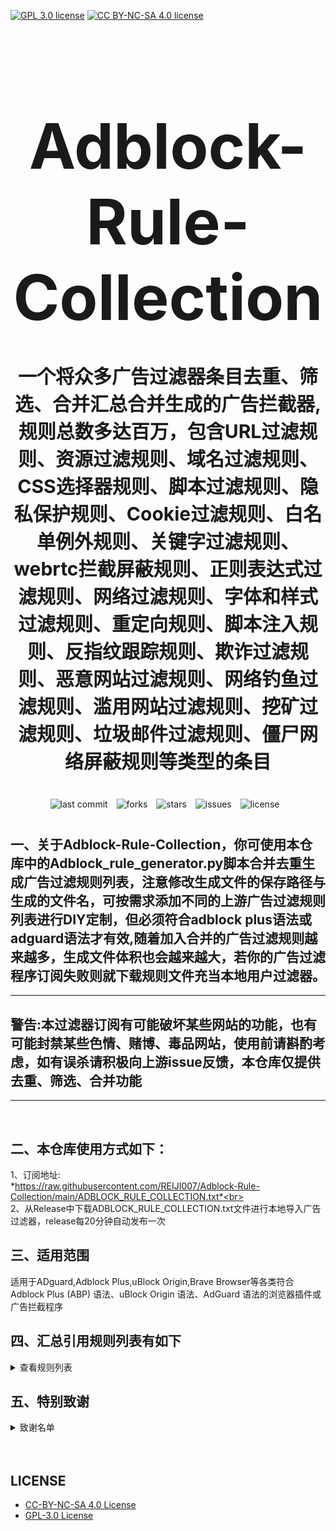 [![GPL 3.0 license](https://img.shields.io/badge/License-GPL%20v3-blue.svg)](https://github.com/REIJI007/Adblock-Rule-Collection/blob/main/LICENSE-GPL3.0)
[![CC BY-NC-SA 4.0 license](https://img.shields.io/badge/License-CC%20BY--NC--SA%204.0-lightgrey.svg)](https://github.com/REIJI007/Adblock-Rule-Collection/blob/main/LICENSE-CC%20BY-NC-SA%204.0)
<!-- 居中的大标题 -->
<h1 align="center" style="font-size: 100px; margin-bottom: 40px;">Adblock-Rule-Collection</h1>

<!-- 居中的副标题 -->
<h2 align="center" style="font-size: 30px; margin-bottom: 40px;">一个将众多广告过滤器条目去重、筛选、合并汇总合并生成的广告拦截器,规则总数多达百万，包含URL过滤规则、资源过滤规则、域名过滤规则、CSS选择器规则、脚本过滤规则、隐私保护规则、Cookie过滤规则、白名单例外规则、关键字过滤规则、webrtc拦截屏蔽规则、正则表达式过滤规则、网络过滤规则、字体和样式过滤规则、重定向规则、脚本注入规则、反指纹跟踪规则、欺诈过滤规则、恶意网站过滤规则、网络钓鱼过滤规则、滥用网站过滤规则、挖矿过滤规则、垃圾邮件过滤规则、僵尸网络屏蔽规则等类型的条目</h2>

<!-- 徽章（根据需要调整） -->
<p align="center" style="margin-bottom: 40px;">
    <img src="https://img.shields.io/badge/last%20commit-today-brightgreen" alt="last commit" style="margin-right: 10px;">
    <img src="https://img.shields.io/github/forks/REIJI007/Adblock-Rule-Collection" alt="forks" style="margin-right: 10px;">
    <img src="https://img.shields.io/github/stars/REIJI007/Adblock-Rule-Collection" alt="stars" style="margin-right: 10px;">
    <img src="https://img.shields.io/github/issues/REIJI007/Adblock-Rule-Collection" alt="issues" style="margin-right: 10px;">
    <img src="https://img.shields.io/github/license/REIJI007/Adblock-Rule-Collection" alt="license" style="margin-right: 10px;">
</p>


## 一、关于Adblock-Rule-Collection，你可使用本仓库中的Adblock_rule_generator.py脚本合并去重生成广告过滤规则列表，注意修改生成文件的保存路径与生成的文件名，可按需求添加不同的上游广告过滤规则列表进行DIY定制，但必须符合adblock plus语法或adguard语法才有效,随着加入合并的广告过滤规则越来越多，生成文件体积也会越来越大，若你的广告过滤程序订阅失败则就下载规则文件充当本地用户过滤器。
<hr>

##  警告:本过滤器订阅有可能破坏某些网站的功能，也有可能封禁某些色情、赌博、毒品网站，使用前请斟酌考虑，如有误杀请积极向上游issue反馈，本仓库仅提供去重、筛选、合并功能

<hr>
<br>

## 二、本仓库使用方式如下：
1、订阅地址: <br> *https://raw.githubusercontent.com/REIJI007/Adblock-Rule-Collection/main/ADBLOCK_RULE_COLLECTION.txt*<br>
<br>
2、从Release中下载ADBLOCK_RULE_COLLECTION.txt文件进行本地导入广告过滤器，release每20分钟自动发布一次
<br>

## 三、适用范围
适用于ADguard,Adblock Plus,uBlock Origin,Brave Browser等各类符合Adblock Plus (ABP) 语法、uBlock Origin 语法、AdGuard 语法的浏览器插件或广告拦截程序
<br>


## 四、汇总引用规则列表有如下
<details>
  <summary>查看规则列表</summary>

**1. Anti-ad for adguard**  
    *https://anti-ad.net/adguard.txt*<br>

**2. Anti-ad-Easylist**  
    *https://anti-ad.net/easylist.txt*<br>

**3. EasyList**  
    *https://easylist.to/easylist/easylist.txt*<br>

**4. EasyList — first-party servers**  
    *https://raw.githubusercontent.com/easylist/easylist/master/easylist/easylist_adservers.txt*<br>

**5. EasyList — third-party servers**  
    *https://raw.githubusercontent.com/easylist/easylist/master/easylist/easylist_thirdparty.txt*<br>

**6. EasyList Privacy**  
    *https://easylist.to/easylist/easyprivacy.txt*<br>

**7. EasyList Privacy — trackingservers**  
    *https://raw.githubusercontent.com/easylist/easylist/master/easyprivacy/easyprivacy_trackingservers.txt*<br>

**8. EasyPrivacy — third-party trackers**  
    *https://raw.githubusercontent.com/easylist/easylist/master/easyprivacy/easyprivacy_thirdparty.txt*<br>

**9. EasyPrivacy — third-party international trackers**  
    *https://raw.githubusercontent.com/easylist/easylist/master/easyprivacy/easyprivacy_thirdparty_international.txt*<br>

**10. Easylist Cookie List**  
    *https://secure.fanboy.co.nz/fanboy-cookiemonster.txt*<br>

**11. EasyList China**  
    *https://raw.githubusercontent.com/easylist/easylistchina/master/easylistchina.txt*<br>

**12. Fanboy's Annoyance List**  
    *https://secure.fanboy.co.nz/fanboy-annoyance.txt*<br>

**13. Fanboy's Social Blocking List**  
    *https://easylist.to/easylist/fanboy-social.txt*<br>

**14. Fanboy's Anti-Facebook List**  
    *https://www.fanboy.co.nz/fanboy-antifacebook.txt*<br>

**15. Fanboy's Anti-thirdparty Fonts**  
    *https://www.fanboy.co.nz/fanboy-antifonts.txt*<br>

**16. CJX's Annoyance List**  
    *https://raw.githubusercontent.com/cjx82630/cjxlist/master/cjx-annoyance.txt*<br>

**17. CJX's EasyList Lite**  
    *https://raw.githubusercontent.com/cjx82630/cjxlist/master/cjxlist.txt*<br>

**18. CJX's uBlock list**  
    *https://raw.githubusercontent.com/cjx82630/cjxlist/master/cjx-ublock.txt*<br>

**19. uniartrisan's Adblock List Plus**  
    *https://raw.githubusercontent.com/uniartisan/adblock_list/master/adblock_plus.txt*<br>

**20. uniartrisan's Privacy List**  
    *https://raw.githubusercontent.com/uniartisan/adblock_list/master/adblock_privacy.txt*<br>

**21. AdRules AdBlock List Plus**  
    *https://raw.githubusercontent.com/Cats-Team/AdRules/main/adblock_plus.txt*<br>

**22. AdRules DNS List**  
    *https://raw.githubusercontent.com/Cats-Team/AdRules/main/dns.txt*<br>

**23. AdBlock DNS**  
    *https://raw.githubusercontent.com/217heidai/adblockfilters/main/rules/adblockdns.txt*<br>

**24. AdBlock Filter**  
    *https://raw.githubusercontent.com/217heidai/adblockfilters/main/rules/adblockfilters.txt*<br>

**25. GOODBYEADS**  
    *https://raw.githubusercontent.com/8680/GOODBYEADS/master/rules.txt*<br>

**26. GOODBYEADS-DNS**  
    *https://raw.githubusercontent.com/8680/GOODBYEADS/master/dns.txt*<br>

**27. GOODBYEADS-allow**  
    *https://raw.githubusercontent.com/8680/GOODBYEADS/master/allow.txt*<br>

**28. AWAvenue-Ads-Rule**  
    *https://raw.githubusercontent.com/TG-Twilight/AWAvenue-Ads-Rule/main/AWAvenue-Ads-Rule.txt*<br>

**29. Bibaiji's ad-rules**  
    *https://raw.githubusercontent.com/Bibaiji/ad-rules/main/rule/ad-rules.txt*<br>

**30. uBlock filters**  
    *https://raw.githubusercontent.com/uBlockOrigin/uAssets/master/filters/filters.txt*<br>

**31. uBlock privacy filter**  
    *https://raw.githubusercontent.com/uBlockOrigin/uAssets/master/filters/privacy.txt*<br>

**32. uBlock mobile filter**  
    *https://raw.githubusercontent.com/uBlockOrigin/uAssets/master/filters/filters-mobile.txt*<br>

**33. uBlock Badware risks filter**  
    *https://raw.githubusercontent.com/uBlockOrigin/uAssets/master/filters/badware.txt*<br>

**34. uBlock Annoyances-Cookies filter**  
    *https://raw.githubusercontent.com/uBlockOrigin/uAssets/master/filters/annoyances-cookies.txt*<br>

**35. uBlock Annoyances-others filter**  
    *https://raw.githubusercontent.com/uBlockOrigin/uAssets/master/filters/annoyances-others.txt*<br>

**36. uBlock Unbreak filter**  
    *https://raw.githubusercontent.com/uBlockOrigin/uAssets/master/filters/unbreak.txt*<br>

**37. AdGuard Base filter cryptominers**  
    *https://raw.githubusercontent.com/AdguardTeam/AdguardFilters/master/BaseFilter/sections/cryptominers.txt*<br>

**38. AdGuard Exclusion rules**  
    *https://raw.githubusercontent.com/AdguardTeam/AdGuardSDNSFilter/master/Filters/exclusions.txt*<br>

**39. AdGuard Exception rules**  
    *https://raw.githubusercontent.com/AdguardTeam/AdGuardSDNSFilter/master/Filters/exceptions.txt*<br>

**40. AdGuardSDNSFilter**  
    *https://raw.githubusercontent.com/AdguardTeam/AdGuardSDNSFilter/master/Filters/rules.txt*<br>

**41. AdGuard Base filter**  
    *https://raw.githubusercontent.com/AdguardTeam/FiltersRegistry/master/filters/filter_2_Base/filter.txt*<br>

**42. AdGuard Base filter — first-party servers**  
    *https://raw.githubusercontent.com/AdguardTeam/AdguardFilters/master/BaseFilter/sections/adservers_firstparty.txt*<br>

**43. AdGuard Base filter — foreign servers**  
    *https://raw.githubusercontent.com/AdguardTeam/AdguardFilters/master/BaseFilter/sections/foreign.txt*<br>

**44. AdGuard Mobile filter**  
    *https://raw.githubusercontent.com/AdguardTeam/AdguardFilters/master/MobileFilter/sections/adservers.txt*<br>

**45. AdGuard Tracking Protection filter**  
    *https://raw.githubusercontent.com/AdguardTeam/FiltersRegistry/master/filters/filter_3_Spyware/filter.txt*<br>

**46. AdGuard Tracking Protection filter — first-party trackers**  
    *https://raw.githubusercontent.com/AdguardTeam/AdguardFilters/master/SpywareFilter/sections/tracking_servers_firstparty.txt*<br>

**47. AdGuard Tracking Protection filter — third-party trackers**  
    *https://raw.githubusercontent.com/AdguardTeam/AdguardFilters/master/SpywareFilter/sections/tracking_servers.txt*<br>

**48. AdGuard Tracking Protection filter — mobile trackers**  
    *https://raw.githubusercontent.com/AdguardTeam/AdguardFilters/master/SpywareFilter/sections/mobile.txt*<br>

**49. AdGuard URL Tracking filter**  
    *https://raw.githubusercontent.com/AdguardTeam/FiltersRegistry/master/filters/filter_17_TrackParam/filter.txt*<br>

**50. AdGuard Social media filter**  
    *https://raw.githubusercontent.com/AdguardTeam/FiltersRegistry/master/filters/filter_4_Social/filter.txt*<br>

**51. AdGuard Annoyances filter**  
    *https://raw.githubusercontent.com/AdguardTeam/FiltersRegistry/master/filters/filter_14_Annoyances/filter.txt*<br>

**52. AdGuard CNAME original trackers list**  
    *https://raw.githubusercontent.com/AdguardTeam/cname-trackers/master/data/combined_original_trackers.txt*<br>

**53. AdGuard CNAME disguised ads list**  
    *https://raw.githubusercontent.com/AdguardTeam/cname-trackers/master/data/combined_disguised_ads.txt*<br>

**54. AdGuard CNAME disguised clickthroughs list**  
    *https://raw.githubusercontent.com/AdguardTeam/cname-trackers/master/data/combined_disguised_clickthroughs.txt*<br>

**55. AdGuard CNAME disguised microsites list**  
    *https://raw.githubusercontent.com/AdguardTeam/cname-trackers/master/data/combined_disguised_microsites.txt*<br>

**56. AdGuard CNAME disguised trackers list**  
    *https://raw.githubusercontent.com/AdguardTeam/cname-trackers/master/data/combined_disguised_trackers.txt*<br>

**57. AdGuard CNAME disguised mail_trackers list**  
    *https://raw.githubusercontent.com/AdguardTeam/cname-trackers/master/data/combined_disguised_mail_trackers.txt*<br>

**58. AdGuard Chinese filter**  
    *https://raw.githubusercontent.com/AdguardTeam/FiltersRegistry/master/filters/filter_224_Chinese/filter.txt*<br>

**59. AdGuard DNS filter**  
    *https://raw.githubusercontent.com/AdguardTeam/FiltersRegistry/master/filters/filter_15_DnsFilter/filter.txt*<br>

**60. AdGuard for Android**  
    *https://filters.adtidy.org/android/filters/11.txt*<br>

**61. AdGuard for iOS**  
    *https://filters.adtidy.org/ios/filters/11.txt*<br>

**62. HyperADRules**  
    *https://raw.githubusercontent.com/Lynricsy/HyperADRules/master/rules.txt*<br>

**63. HyperADRules-DNS**  
    *https://raw.githubusercontent.com/Lynricsy/HyperADRules/master/dns.txt*<br>

**64. HyperADRules-allow**  
    *https://raw.githubusercontent.com/Lynricsy/HyperADRules/master/allow.txt*<br>
    
**65. TheBestAdrules**  
    *https://raw.githubusercontent.com/guandasheng/adguardhome/main/rule/all.txt*<br>

**66. xinggsf's rules**  
    *https://raw.githubusercontent.com/xinggsf/Adblock-Plus-Rule/master/rule.txt*<br>

**67. xinggsf's mv rules**  
    *https://raw.githubusercontent.com/xinggsf/Adblock-Plus-Rule/master/mv.txt*<br>

**68. superbigsteam rules**  
    *https://raw.githubusercontent.com/superbigsteam/adguardhomeguiz/main/rule/all.txt*<br>

**69. adblock-nocoin-list**  
    *https://raw.githubusercontent.com/hoshsadiq/adblock-nocoin-list/master/nocoin.txt*<br>

**70. GoodbyeAds-AdBlock-Filter**  
    *https://raw.githubusercontent.com/jerryn70/GoodbyeAds/master/Formats/GoodbyeAds-AdBlock-Filter.txt*<br>

**71. GoodbyeAds-Ultra-AdBlock-Filter**  
    *https://raw.githubusercontent.com/jerryn70/GoodbyeAds/master*<br>

**72. Phishing URL Blocklist——AdGuard**  
    *https://malware-filter.gitlab.io/malware-filter/phishing-filter-ag.txt*<br>

**73. Phishing URL Blocklist——AdGuard Home**  
    *https://malware-filter.gitlab.io/malware-filter/phishing-filter-agh.txt*<br>

**74. Phishing URL Blocklist——uBlock Origin**  
    *https://malware-filter.gitlab.io/malware-filter/phishing-filter.txt*<br>

**75. Malicious URL Blocklist——AdGuard**  
    *https://malware-filter.gitlab.io/malware-filter/urlhaus-filter-ag.txt*<br>

**76. Malicious URL Blocklist——AdGuard Home**  
    *https://malware-filter.gitlab.io/malware-filter/urlhaus-filter-agh.txt*<br>

**77. Malicious URL Blocklist——uBlock Origin**  
    *https://malware-filter.gitlab.io/malware-filter/urlhaus-filter.txt*<br>

**78. Tracking JS Blocklist**  
    *https://malware-filter.gitlab.io/malware-filter/tracking-filter.txt*<br>

**79. Botnet IP Blocklist——AdGuard**  
    *https://malware-filter.gitlab.io/malware-filter/botnet-filter-ag.txt*<br>

**80. Botnet IP Blocklist——AdGuard Home**  
    *https://malware-filter.gitlab.io/malware-filter/botnet-filter-agh.txt*<br>

**81. Botnet IP Blocklist——uBlock Origin**  
    *https://malware-filter.gitlab.io/malware-filter/botnet-filter.txt*<br>

**82. ABP filters**  
    *https://easylist-msie.adblockplus.org/abp-filters-anti-cv.txt*<br>

**83. adgk**  
    *https://raw.githubusercontent.com/banbendalao/ADgk/master/ADgk.txt*<br>

**84. yokoffing's Annoyance List**  
    *https://raw.githubusercontent.com/yokoffing/filterlists/main/annoyance_list.txt*<br>

**85. yokoffing's Privacy Essentials**  
    *https://raw.githubusercontent.com/yokoffing/filterlists/main/privacy_essentials.txt*<br>

**86. Spam404's Adblock-list**  
    *https://raw.githubusercontent.com/Spam404/lists/master/adblock-list.txt*<br>

**87. Brave-specific filter**  
    *https://raw.githubusercontent.com/brave/adblock-lists/master/brave-lists/brave-specific.txt*<br>

**88. Brave-ios-specific filter**  
    *https://raw.githubusercontent.com/brave/adblock-lists/master/brave-lists/brave-ios-specific.txt*<br>

**89. Brave-Android-specific filter**  
    *https://raw.githubusercontent.com/brave/adblock-lists/master/brave-lists/brave-android-specific.txt*<br>

**90. Brave-Firstparty filter**  
    *https://raw.githubusercontent.com/brave/adblock-lists/master/brave-lists/brave-firstparty.txt*<br>

**91. Brave-Firstparty-cname filter**  
    *https://raw.githubusercontent.com/brave/adblock-lists/master/brave-lists/brave-firstparty-cname.txt*<br>

**92. Brave-Unbreak filter**  
    *https://raw.githubusercontent.com/brave/adblock-lists/master/brave-unbreak.txt*<br>

**93. Filter unblocking search ads and self-promotions**  
    *https://raw.githubusercontent.com/AdguardTeam/FiltersRegistry/master/filters/filter_10_Useful/filter.txt*<br>

**94. Peter Lowe’s Ad and Tracking Server List**  
    *https://pgl.yoyo.org/adservers/serverlist.php?hostformat=adblockplus&showintro=0*<br>

**95. Dandelion Sprout's Anti-Malware List (for AdGuard)**  
    *https://raw.githubusercontent.com/DandelionSprout/adfilt/master/Alternate%20versions%20Anti-Malware%20List/AntiMalwareAdGuard.txt*<br>

**96. Dandelion Sprout's Anti-Malware List (for Adblock Plus and AdBlock)**  
    *https://raw.githubusercontent.com/DandelionSprout/adfilt/master/Alternate%20versions%20Anti-Malware%20List/AntiMalwareABP.txt*<br>

**97. Fanboy's Notifications Blocking List**  
    *https://raw.githubusercontent.com/DandelionSprout/adfilt/master/Other%20domains%20versions/FanboyNotifications-LoadableInUBO.txt*<br>

**98. The Block List Project - Ads List**  
    *https://raw.githubusercontent.com/blocklistproject/Lists/master/adguard/ads-ags.txt*<br>

**99. The Block List Project - Basic Starter List**  
    *https://raw.githubusercontent.com/blocklistproject/Lists/master/adguard/basic-ags.txt*<br>

**100. The Block List Project - Tracking List**  
    *https://raw.githubusercontent.com/blocklistproject/Lists/master/adguard/tracking-ags.txt*<br>

**101. The Block List Project - Malware List**  
    *https://raw.githubusercontent.com/blocklistproject/Lists/master/adguard/malware-ags.txt*<br>

**102. The Block List Project - Scam List**  
    *https://raw.githubusercontent.com/blocklistproject/Lists/master/adguard/scam-ags.txt*<br>

**103. The Block List Project - Phishing List**  
    *https://raw.githubusercontent.com/blocklistproject/Lists/master/adguard/phishing-ags.txt*<br>

**104. The Block List Project - Ransomware List**  
    *https://raw.githubusercontent.com/blocklistproject/Lists/master/adguard/ransomware-ags.txt*<br>

**105. The Block List Project - Fraud List**  
    *https://raw.githubusercontent.com/blocklistproject/Lists/master/adguard/fraud-ags.txt*<br>

**106. The Block List Project - Abuse List**  
    *https://raw.githubusercontent.com/blocklistproject/Lists/master/adguard/abuse-ags.txt*<br>

**107. Anti-Adblock Killer**  
    *https://raw.githubusercontent.com/reek/anti-adblock-killer/master/anti-adblock-killer-filters.txt*<br>

**108. Scam Blocklist (Adblock Plus)**  
    *https://raw.githubusercontent.com/durablenapkin/scamblocklist/master/adguard.txt*<br>


</details>

## 五、特别致谢
<details>
  <summary>致谢名单</summary>

1、anti-AD
(https://github.com/privacy-protection-tools/anti-AD)<br>
2、easylist
(https://github.com/easylist/easylist)<br>
3、cjxlist
(https://github.com/cjx82630/cjxlist)<br>
4、uniartisan
(https://github.com/uniartisan/adblock_list)<br>
5、Cats-Team
(https://github.com/Cats-Team/AdRules)<br>
6、217heidai
(https://github.com/217heidai/adblockfilters)<br>
7、GOODBYEADS
(https://github.com/8680/GOODBYEADS)<br>
8、AWAvenue-Ads-Rule
(https://github.com/TG-Twilight/AWAvenue-Ads-Rule)<br>
9、Bibaiji
(https://github.com/Bibaiji/ad-rules/)<br>
10、uBlockOrigin
(https://github.com/uBlockOrigin/uAssets)<br>
11、ADguardTeam
(https://github.com/AdguardTeam/AdGuardFilters)<br>
12、HyperADRules
(https://github.com/Lynricsy/HyperADRules)<br>
13、guandasheng
(https://github.com/guandasheng/adguardhome)<br>
14、xinggsf
(https://github.com/xinggsf/Adblock-Plus-Rule)<br>
15、superbigsteam
(https://github.com/superbigsteam/adguardhomeguiz)<br>
16、hoshsadiq
(https://github.com/hoshsadiq/adblock-nocoin-list)<br>
17、jerryn70
(https://github.com/jerryn70/GoodbyeAds)<br>
18、malware-filter
(https://gitlab.com/malware-filter)<br>
19、abp-filters
(https://gitlab.com/eyeo/anti-cv/abp-filters-anti-cv)<br>
20、banbendalao
(https://github.com/banbendalao/ADgk)<br>
21、yokoffing
(https://github.com/yokoffing/filterlists)<br>
22、Spam404
(https://github.com/Spam404/lists)<br>
23、brave
(https://github.com/brave/adblock-lists)<br>
24、Peter Lowe
(https://pgl.yoyo.org/adservers/)<br>
25、DandelionSprout
(https://github.com/DandelionSprout/adfilt)<br>
26、blocklistproject
(https://github.com/blocklistproject/Lists)<br>
27、reek
(https://github.com/reek/anti-adblock-killer)<br>
28、durablenapkin
(https://github.com/durablenapkin/scamblocklist)<br>


  </details>





<br>
<br>


## LICENSE
- [CC-BY-NC-SA 4.0 License](https://github.com/REIJI007/Adblock-Rule-Collection/blob/main/LICENSE-CC%20BY-NC-SA%204.0)
- [GPL-3.0 License](https://github.com/REIJI007/Adblock-Rule-Collection/blob/main/LICENSE-GPL3.0)
